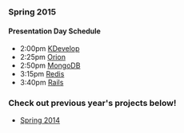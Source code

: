 ### Spring 2015 
#### Presentation Day Schedule
- 2:00pm [KDevelop](/spring2015/kdevelop.html) 
- 2:25pm [Orion](/spring2015/orion.html)
- 2:50pm [MongoDB](/spring2015/mongo.html)
- 3:15pm [Redis](/spring2015/redis.html)
- 3:40pm [Rails](/spring2015/rails.html)

### Check out previous year's projects below!
- [Spring 2014](/spring2014/)